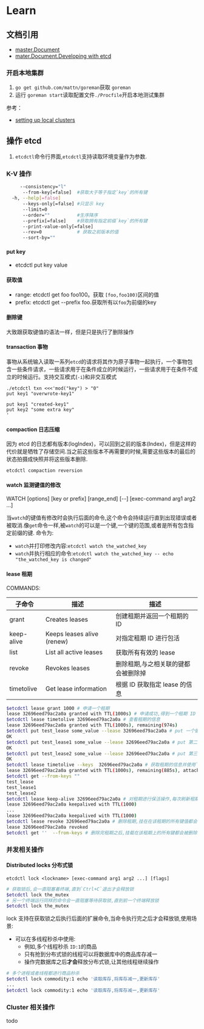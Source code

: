 # Learn

## 文档引用

- [master.Document](https://github.com/etcd-io/etcd/tree/master/Documentation)
- [mater.Document.Developing with etcd](https://github.com/etcd-io/etcd/tree/master/Documentation#developing-with-etcd)

### 开启本地集群

1. `go get github.com/mattn/goreman`获取 `goreman`
2. 运行 `goreman start`读取配置文件`./Procfile`开启本地测试集群

参考：

- [setting up local clusters](https://github.com/etcd-io/etcd/blob/master/Documentation/dev-guide/local_cluster.md)

## 操作 etcd

1. `etcdctl`命令行界面,`etcdctl`支持读取环境变量作为参数.

### K-V 操作

```bash
     --consistency="l"
      --from-key[=false]  #获取大于等于指定`key`的所有键
  -h, --help[=false]
      --keys-only[=false] #只显示 key
      --limit=0
      --order=""          #生序降序
      --prefix[=false]    #获取拥有指定前缀`key`的所有键
      --print-value-only[=false]
      --rev=0             # 获取之前版本的值
      --sort-by=""
```

#### put key

- etcdctl put key value

#### 获取值

- range: etcdctl get foo foo100。获取 `[foo,foo100)`区间的值
- prefix: etcdctl get --prefix foo.获取所有以`foo`为前缀的key

#### 删除键

大致跟获取键值的语法一样，但是只是执行了删除操作

#### transaction 事物

事物从系统输入读取一系列`etcd`的请求将其作为原子事物一起执行，一个事物包含一些条件请求，一些请求用于在条件成立的时候运行，一些请求用于在条件不成立的时候运行。支持交互模式(`-i`)和非交互模式

```shell
./etcdctl txn <<<'mod("key") > "0"
put key1 "overwrote-key1"

put key1 "created-key1"
put key2 "some extra key"
'
```

#### compaction 日志压缩

因为 etcd 的日志都有版本(logIndex)，可以回到之前的版本(Index)，但是这样的代价就是牺牲了存储空间.当之前这些版本不再需要的时候,需要这些版本的最后的状态拍摄成快照并将这些版本删除.

`etcdctl compaction reversion`

#### watch 监测键值的修改

WATCH [options] [key or prefix] [range_end] [--] [exec-command arg1 arg2 ...]

当`watch`的键值有修改时会执行后面的命令,这个命令会持续运行直到出现错误或者被取消.像`get`命令一样,被`watch`的可以是一个键,一个键的范围,或者是所有包含指定前缀的键.
命令为:

- `watch`并打印修改内容:`etcdctl watch the_watched_key`
- `watch`并执行相应的命令:`etcdctl watch the_watched_key -- echo "the_watched_key is changed"`

#### lease 租期

COMMANDS:

| 子命令     | 描述                       | 描述                                |
|------------|----------------------------|-------------------------------------|
| grant      | Creates leases             | 创建租期并返回一个租期的 ID         |
| keep-alive | Keeps leases alive (renew) | 对指定租期 ID 进行包活              |
| list       | List all active leases     | 获取所有有效的 lease                |
| revoke     | Revokes leases             | 删除租期,与之相关联的键都会被删除掉 |
| timetolive | Get lease information      | 根据 ID 获取指定 lease 的信息       |

```bash
$etcdctl lease grant 1000 # 申请一个租期
lease 32696eed79ac2a0a granted with TTL(1000s) # 申请成功,得到一个租期 ID
$etcdctl lease timetolive 32696eed79ac2a0a # 查看租期的信息
lease 32696eed79ac2a0a granted with TTL(1000s), remaining(974s)
$etcdctl put test_lease some_value --lease 32696eed79ac2a0a # put 一个键 并挂载上面申请的租期
OK
$etcdctl put test_lease1 some_value --lease 32696eed79ac2a0a # put 第二个键 并挂载上面申请的同一个租期
OK
$etcdctl put test_lease2 some_value --lease 32696eed79ac2a0a # put 第三个键 并挂载上面申请的同一个租期
OK
$etcdctl lease timetolive --keys  32696eed79ac2a0a # 获取租期的信息并使用`--keys`指定获取挂载该租期的所有键
lease 32696eed79ac2a0a granted with TTL(1000s), remaining(885s), attached keys([test_lease test_lease1 test_lease2])
$etcdctl get --from-keys ""
test_lease
test_lease1
test_lease2
$etcdctl lease keep-alive 32696eed79ac2a0a # 对租期进行保活操作,每次刷新租期的到期时间以保证租期一直存在
lease 32696eed79ac2a0a keepalived with TTL(1000)
...
lease 32696eed79ac2a0a keepalived with TTL(1000)
$etcdctl lease revoke 32696eed79ac2a0a # 删除租期,挂在在该租期的所有键值都会被删除
lease 32696eed79ac2a0a revoked
$etcdctl get ''  --from-keys # 删除完租期之后,挂载在该租期上的所有键都会被删除
```

### 并发相关操作

#### Distributed locks 分布式锁

`etcdctl lock <lockname> [exec-command arg1 arg2 ...] [flags]`

```bash
# 获取锁后,会一直阻塞着终端,直到`Ctrl+C`退出才会释放锁
$etcdctl lock the_mutex
# 另一个终端运行同样的命令会一直阻塞等待获取锁,直到前一个终端释放锁
$etcdctl lock the_mutex
```

lock 支持在获取锁之后执行后面的扩展命令,当命令执行完之后才会释放锁,使用场景:

- 可以在多线程秒杀中使用:
  - 例如,多个线程秒杀 `ID:1`的商品
  - 只有抢到分布式锁的线程可以将数据库中的商品库存减一
  - 操作完数据库之后**才会**释放分布式锁,让其他线程继续操作

```bash
# 多个进程或者线程都进行商品秒杀
$etcdctl lock commodity:1 echo '读取库存,将库存减一,更新库存'
...
$etcdctl lock commodity:1 echo '读取库存,将库存减一,更新库存'
```

### Cluster 相关操作

todo

